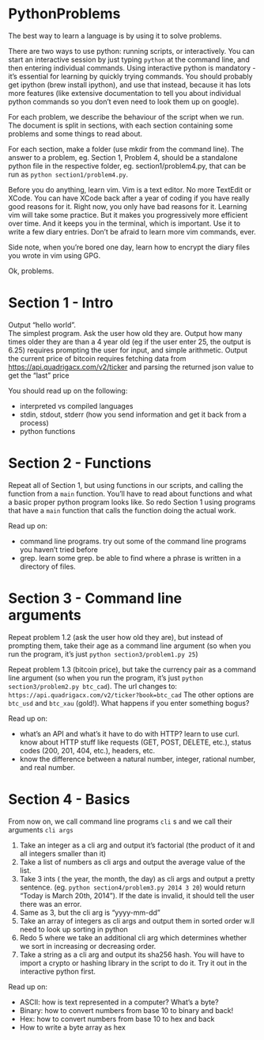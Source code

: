 # PythonProblems

The best way to learn a language is by using it to solve problems. 

There are two ways to use python: running scripts, or interactively. You can start an interactive session by just typing `python` at the command line, and then entering individual commands. Using interactive python is mandatory - it’s essential for learning by quickly trying commands. You should probably get ipython (brew install ipython), and use that instead, because it has lots more features (like extensive documentation to tell you about individual python commands so you don’t even need to look them up on google).


For each problem, we describe the behaviour of the script when we run. The document is split in sections, with each section containing some problems and some things to read about.

For each section, make a folder (use mkdir from the command line). 
The answer to a problem, eg. Section 1, Problem 4, should be a standalone python file in the respective folder, eg. section1/problem4.py, that can be run as `python section1/problem4.py`. 

Before you do anything, learn vim. Vim is a text editor. No more TextEdit or XCode. You can have XCode back after a year of coding if you have really good reasons for it. Right now, you only have bad reasons for it. Learning vim will take some practice. But it makes you progressively more efficient over time. And it keeps you in the terminal, which is important. Use it to write a few diary entries. Don’t be afraid to learn more vim commands, ever. 

Side note, when you’re bored one day, learn how to encrypt the diary files you wrote in vim using GPG.

Ok, problems.

# Section 1 - Intro

Output “hello world”.  
The simplest program.
Ask the user how old they are. Output how many times older they are than a 4 year old (eg if the user enter 25, the output is 6.25)
requires prompting the user for input, and simple arithmetic.
Output the current price of bitcoin
requires fetching data from https://api.quadrigacx.com/v2/ticker and parsing the returned json value to get the “last” price

You should read up on the following:

- interpreted vs compiled languages
- stdin, stdout, stderr (how you send information and get it back from a process)
- python functions

# Section 2 - Functions

Repeat all of Section 1, but using functions in our scripts, and calling the function from a `main` function. You’ll have to read about functions and what a basic proper python program looks like. So redo Section 1 using programs that have a `main` function that calls the function doing the actual work. 

Read up on:

- command line programs. try out some of the command line programs you haven’t tried before
- grep. learn some grep. be able to find where a phrase is written in a directory of files.

# Section 3 - Command line arguments

Repeat problem 1.2 (ask the user how old they are), but instead of prompting them, take their age as a command line argument (so when you run the program, it’s just `python section3/problem1.py 25`)

Repeat problem 1.3 (bitcoin price), but take the currency pair as a command line argument (so when you run the program, it’s just `python section3/problem2.py btc_cad`). The url changes to: 
`https://api.quadrigacx.com/v2/ticker?book=btc_cad`
The other options are `btc_usd` and `btc_xau` (gold!). What happens if you enter something bogus?

Read up on:

- what’s an API and what’s it have to do with HTTP? learn to use curl. know about HTTP stuff like requests (GET, POST, DELETE, etc.), status codes (200, 201, 404, etc.), headers, etc.
- know the difference between a natural number, integer, rational number, and real number. 

# Section 4 - Basics

 From now on, we call command line programs `cli` s and we call their arguments `cli args`

1. Take an integer as a cli arg and output it’s factorial (the product of it and all integers smaller than it)
2. Take a list of numbers as cli args and output the average value of the list.
3. Take 3 ints ( the year, the month, the day) as cli args and output a pretty sentence. (eg. `python section4/problem3.py 2014 3 20`) would return “Today is March 20th, 2014”). If the date is invalid, it should tell the user there was an error.
4. Same as 3, but the cli arg is “yyyy-mm-dd” 
5. Take an array of integers as cli args and output them in sorted order
w.ll need to look up sorting in python
6. Redo 5 where we take an additional cli arg which determines whether we sort in increasing or decreasing order. 
7. Take a string as a cli arg and output its sha256 hash. You will have to import a crypto or hashing library in the script to do it. Try it out in the interactive python first.


Read up on:

- ASCII: how is text represented in a computer? What’s a byte? 
- Binary: how to convert numbers from base 10 to binary and back!
- Hex: how to convert numbers from base 10 to hex and back
- How to write a byte array as hex

